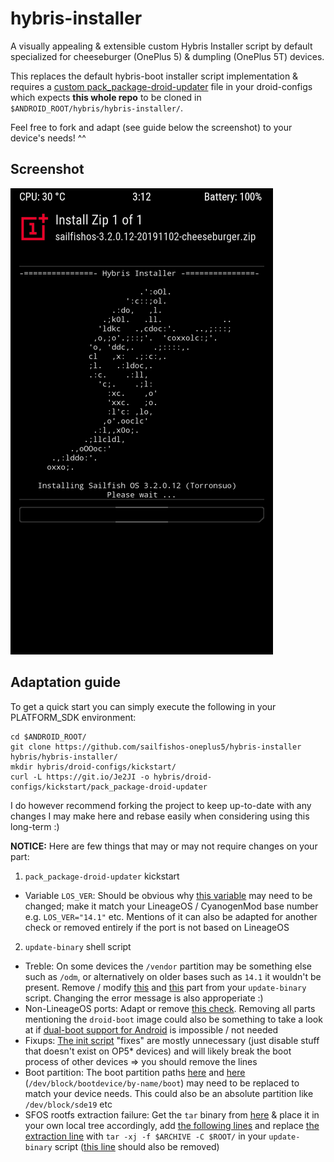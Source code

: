 # hybris-installer
A visually appealing & extensible custom Hybris Installer script by default specialized for cheeseburger (OnePlus 5) & dumpling (OnePlus 5T) devices.

This replaces the default hybris-boot installer script implementation & requires a [custom pack_package-droid-updater](https://github.com/sailfishos-oneplus5/droid-config-cheeseburger/blob/master/kickstart/pack_package-droid-updater) file in your droid-configs which expects **this whole repo** to be cloned in `$ANDROID_ROOT/hybris/hybris-installer/`.

Feel free to fork and adapt (see guide below the screenshot) to your device's needs! ^^

## Screenshot

![Hybris Installer TWRP](screenshots/hybris-installer-twrp.png "Hybris Installer in action | TWRP")

## Adaptation guide

To get a quick start you can simply execute the following in your PLATFORM_SDK environment:
```
cd $ANDROID_ROOT/
git clone https://github.com/sailfishos-oneplus5/hybris-installer hybris/hybris-installer/
mkdir hybris/droid-configs/kickstart/
curl -L https://git.io/Je2JI -o hybris/droid-configs/kickstart/pack_package-droid-updater
```

I do however recommend forking the project to keep up-to-date with any changes I may make here and rebase easily when considering using this long-term :)

**NOTICE:** Here are few things that may or may not require changes on your part:

1. `pack_package-droid-updater` kickstart
- Variable `LOS_VER`: Should be obvious why [this variable](https://git.io/Je2ky) may need to be changed; make it match your LineageOS / CyanogenMod base number e.g. `LOS_VER="14.1"` etc. Mentions of it can also be adapted for another check or removed entirely if the port is not based on LineageOS

2. `update-binary` shell script
- Treble: On some devices the `/vendor` partition may be something else such as `/odm`, or alternatively on older bases such as `14.1` it wouldn't be present. Remove / modify [this](https://git.io/Je2JF) and [this](https://git.io/Je2JA) part from your `update-binary` script. Changing the error message is also approperiate :)
- Non-LineageOS ports: Adapt or remove [this check](https://git.io/Je2Jp). Removing all parts mentioning the `droid-boot` image could also be something to take a look at if [dual-boot support for Android](https://github.com/sailfishos-oneplus5/boot-switcher) is impossible / not needed
- Fixups: [The init script](https://git.io/Je2Tq) "fixes" are mostly unnecessary (just disable stuff that doesn't exist on OP5* devices) and will likely break the boot process of other devices => you should remove the lines
- Boot partition: The boot partition paths [here](https://git.io/Je2ki) and [here](https://git.io/Je2kP) (`/dev/block/bootdevice/by-name/boot`) may need to be replaced to match your device needs. This could also be an absolute partition like `/dev/block/sde19` etc
- SFOS rootfs extraction failure: Get the `tar` binary from [here](https://github.com/sailfishos-oneplus5/hybris-installer/tree/8b90aa2536a61a571c0feb87ecd24bc9766ff251/hybris-installer) & place it in your own local tree accordingly, add [the following lines](https://git.io/Je2JX) and replace [the extraction line](https://git.io/Je2TV) with `tar -xj -f $ARCHIVE -C $ROOT/` in your `update-binary` script ([this line](https://git.io/Je2T0) should also be removed)

